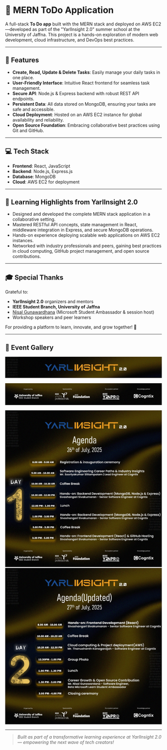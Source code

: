 # 📝 MERN ToDo Application

A full-stack **To Do app** built with the MERN stack and deployed on AWS EC2—developed as part of the "YarlInsight 2.0" summer school at the University of Jaffna. This project is a hands-on exploration of modern web development, cloud infrastructure, and DevOps best practices.

---

## 🚀 Features

- **Create, Read, Update & Delete Tasks**: Easily manage your daily tasks in one place.
- **User-Friendly Interface**: Intuitive React frontend for seamless task management.
- **Secure API**: Node.js & Express backend with robust REST API endpoints.
- **Persistent Data**: All data stored on MongoDB, ensuring your tasks are safe and accessible.
- **Cloud Deployment**: Hosted on an AWS EC2 instance for global availability and reliability.
- **Open Source Foundation**: Embracing collaborative best practices using Git and GitHub.

---

## 💻 Tech Stack

- **Frontend**: React, JavaScript
- **Backend**: Node.js, Express.js
- **Database**: MongoDB
- **Cloud**: AWS EC2 for deployment

---

## 🌟 Learning Highlights from YarlInsight 2.0

- Designed and developed the complete MERN stack application in a collaborative setting.
- Mastered RESTful API concepts, state management in React, middleware integration in Express, and secure MongoDB operations.
- Hands-on experience deploying scalable web applications on AWS EC2 instances.
- Networked with industry professionals and peers, gaining best practices in cloud computing, GitHub project management, and open source contributions.

---

## 🎓 Special Thanks

Grateful to:
- **YarlInsight 2.0** organizers and mentors
- **IEEE Student Branch, University of Jaffna**
- [Nisal Gunawardhana](https://www.linkedin.com/in/ACoAADjD0ugBGBVfHbAWOsRfedX0J_MFZ0QJp0U) (Microsoft Student Ambassador & session host)
- Workshop speakers and peer learners

For providing a platform to learn, innovate, and grow together! 🙏

---

## 📸 Event Gallery

<!-- Banner Image -->
![Yarl Insight 2.0 Banner](assets/1.jpg)

<!-- Organized Team Image (e.g., IEEE Student Branch UOJ) -->
![Organized by IEEE Student Branch UOJ and Sponsored by Cognitx](assets/2.jpg)

<!-- Day-wise Agendas -->
![Day 1 Agenda](assets/6.jpg)
![Day 2 Agenda](assets/7.jpg)

---

> *Built as part of a transformative learning experience at YarlInsight 2.0 — empowering the next wave of tech creators!*
